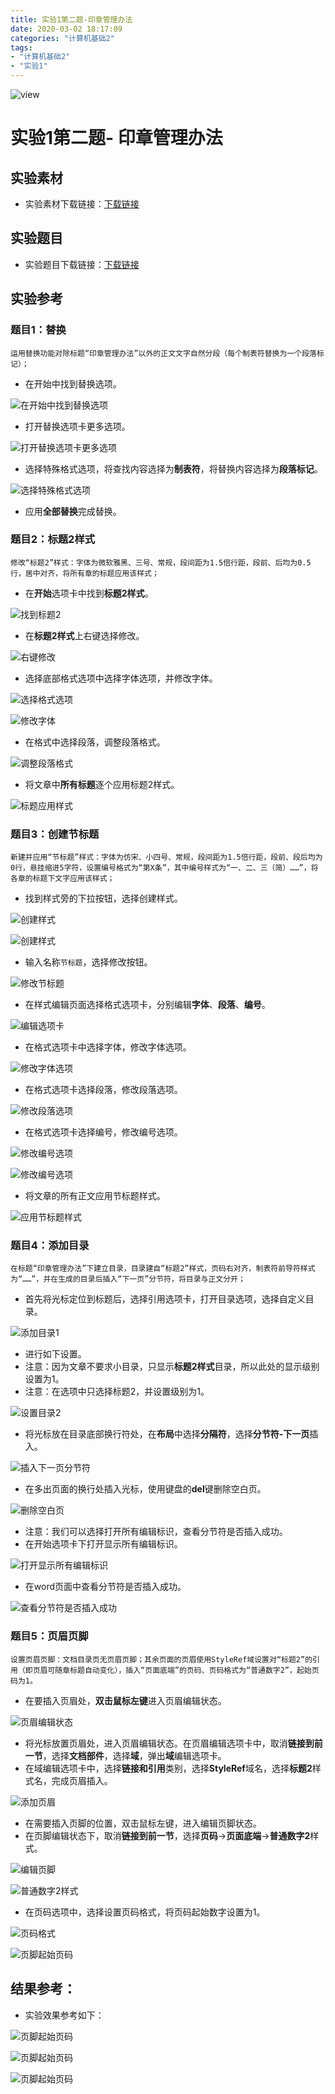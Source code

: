```yaml
---
title: 实验1第二题-印章管理办法
date: 2020-03-02 18:17:09
categories: "计算机基础2"
tags:
- "计算机基础2"
- "实验1"
---
```


![view](实验1第二题-印章管理办法/view.jpg)

<!--more-->
# 实验1第二题- 印章管理办法

## 实验素材

- 实验素材下载链接：[下载链接](/download/实验1第二题素材.docx)

## 实验题目

- 实验题目下载链接：[下载链接](/download/实验1第二题题目.docx)

## 实验参考

### 题目1：替换

`运用替换功能对除标题“印章管理办法”以外的正文文字自然分段（每个制表符替换为一个段落标记）；`

- 在开始中找到替换选项。

![在开始中找到替换选项](./实验1第二题-印章管理办法/开始里找到替换.png)

- 打开替换选项卡更多选项。

![打开替换选项卡更多选项](./实验1第二题-印章管理办法/打开替换选项卡.png)

- 选择特殊格式选项，将查找内容选择为**制表符**，将替换内容选择为**段落标记**。

![选择特殊格式选项](./实验1第二题-印章管理办法/特殊字符选项卡.png)

- 应用**全部替换**完成替换。

### 题目2：标题2样式

`修改“标题2”样式：字体为微软雅黑、三号、常规，段间距为1.5倍行距，段前、后均为0.5行，居中对齐，将所有章的标题应用该样式；`

- 在**开始**选项卡中找到**标题2样式**。

![找到标题2](./实验1第二题-印章管理办法/找到标题2.png)

- 在**标题2样式**上右键选择修改。

![右键修改](./实验1第二题-印章管理办法/右键点击修改.png)

- 选择底部格式选项中选择字体选项，并修改字体。

![选择格式选项](./实验1第二题-印章管理办法/字体段落调整.png)

![修改字体](./实验1第二题-印章管理办法/字体设置.png)

- 在格式中选择段落，调整段落格式。

![调整段落格式](./实验1第二题-印章管理办法/段落设置.png)

- 将文章中**所有标题**逐个应用标题2样式。

![标题应用样式](./实验1第二题-印章管理办法/选中应用样式.png)

### 题目3：创建节标题

`新建并应用“节标题”样式：字体为仿宋、小四号、常规，段间距为1.5倍行距，段前、段后均为0行，悬挂缩进5字符，设置编号格式为“第X条”，其中编号样式为“一、二、三（简）……”，将各章的标题下文字应用该样式；`

- 找到样式旁的下拉按钮，选择创建样式。

![创建样式](./实验1第二题-印章管理办法/创建样式1.png)

![创建样式](./实验1第二题-印章管理办法/创建样式2.png)

- 输入名称`节标题`，选择修改按钮。

![修改节标题](./实验1第二题-印章管理办法/创建样式3.png)

- 在样式编辑页面选择格式选项卡，分别编辑**字体**、**段落**、**编号**。

![编辑选项卡](./实验1第二题-印章管理办法/创建样式4.png)

- 在格式选项卡中选择字体，修改字体选项。

![修改字体选项](./实验1第二题-印章管理办法/创建样式5字体.png)

- 在格式选项卡选择段落，修改段落选项。

![修改段落选项](./实验1第二题-印章管理办法/创建样式5段落.png)

- 在格式选项卡选择编号，修改编号选项。

![修改编号选项](./实验1第二题-印章管理办法/创建样式6编号.png)

![修改编号选项](./实验1第二题-印章管理办法/创建样式7编号.png)

- 将文章的所有正文应用节标题样式。

![应用节标题样式](./实验1第二题-印章管理办法/应用节标题.png)

### 题目4：添加目录

`在标题“印章管理办法”下建立目录，目录建自“标题2”样式，页码右对齐，制表符前导符样式为“……”，并在生成的目录后插入“下一页”分节符，将目录与正文分开；`

- 首先将光标定位到标题后，选择引用选项卡，打开目录选项，选择自定义目录。

![添加目录1](./实验1第二题-印章管理办法/目录1.png)

- 进行如下设置。
- 注意：因为文章不要求小目录，只显示**标题2样式**目录，所以此处的显示级别设置为1。
- 注意：在选项中只选择标题2，并设置级别为1。

![设置目录2](./实验1第二题-印章管理办法/目录2.png)

- 将光标放在目录底部换行符处，在**布局**中选择**分隔符**，选择**分节符-下一页**插入。

![插入下一页分节符](./实验1第二题-印章管理办法/分节符下一页.png)

- 在多出页面的换行处插入光标，使用键盘的**del**键删除空白页。

![删除空白页](./实验1第二题-印章管理办法/删除空白页.png)

- 注意：我们可以选择打开所有编辑标识，查看分节符是否插入成功。
- 在开始选项卡下打开显示所有编辑标识。

![打开显示所有编辑标识](./实验1第二题-印章管理办法/显示所有编辑标识.png)

- 在word页面中查看分节符是否插入成功。

![查看分节符是否插入成功](./实验1第二题-印章管理办法/分节符插入成功.png)

### 题目5：页眉页脚

`设置页眉页脚：文档目录页无页眉页脚；其余页面的页眉使用StyleRef域设置对“标题2”的引用（即页眉可随章标题自动变化），插入“页面底端”的页码、页码格式为“普通数字2”，起始页码为1。`

- 在要插入页眉处，**双击鼠标左键**进入页眉编辑状态。

![页眉编辑状态](./实验1第二题-印章管理办法/进入编辑页眉状态.png)

- 将光标放置页眉处，进入页眉编辑状态。在页眉编辑选项卡中，取消**链接到前一节**，选择**文档部件**，选择**域**，弹出**域**编辑选项卡。
- 在域编辑选项卡中，选择**链接和引用**类别，选择**StyleRef**域名，选择**标题2**样式名，完成页眉插入。

![添加页眉](./实验1第二题-印章管理办法/添加页眉2.png)

- 在需要插入页脚的位置，双击鼠标左键，进入编辑页脚状态。
- 在页脚编辑状态下，取消**链接到前一节**，选择**页码**->**页面底端**->**普通数字2**样式。

![编辑页脚](./实验1第二题-印章管理办法/页脚编辑1.png)

![普通数字2样式](./实验1第二题-印章管理办法/页脚普通数字2格式.png)

- 在页码选项中，选择设置页码格式，将页码起始数字设置为1。

![页码格式](./实验1第二题-印章管理办法/页脚页码格式.png)

![页脚起始页码](./实验1第二题-印章管理办法/页脚起始页码1.png)

## 结果参考：

- 实验效果参考如下：



![页脚起始页码](./实验1第二题-印章管理办法/效果1.png)

![页脚起始页码](./实验1第二题-印章管理办法/效果2.png)

![页脚起始页码](./实验1第二题-印章管理办法/效果3.png)